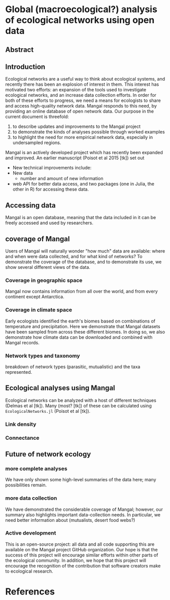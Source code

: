 
# Global (macroecological?) analysis of ecological networks using open data

## Abstract

## Introduction

Ecological networks are a useful way to think about ecological systems, and recently there has been an explosion of interest in them. This interest has motivated two efforts: an expansion of the tools used to investigate ecological networks, and an increase data collection efforts. In order for both of these efforts to progress, we need a means for ecologists to share and access high-quality network data. Mangal responds to this need, by providing an online database of open network data. Our purpose in the current document is threefold:
1. to describe updates and improvements to the Mangal project
2. to demonstrate the kinds of analyses possible through worked examples
3. to highlight the need for more empirical network data, especially in undersampled regions.

Mangal is an actively developed project which has recently been expanded and improved. An earlier manuscript (Poisot et al 2015 [tk]) set out
* New technical improvements include:
* New data
  - number and amount of new information
* web API for better data access, and two packages (one in Julia, the other in R) for accessing these data.
<!-- I don't think these would literally be a numbered list but it might be a start -->

## Accessing data

Mangal is an open database, meaning that the data included in it can be freely accessed and used by researchers.
<!-- is there an access token required -->

## coverage of Mangal

Users of Mangal will naturally wonder "how much" data are available: where and when were data collected, and for what kind of networks? To demonstrate the coverage of the database, and to demonstrate its use, we show several different views of the data.

### Coverage in geographic space

Mangal now contains information from all over the world, and from every continent except Antarctica.
<!-- map from vignette -->

### Coverage in climate space

Early ecologists identified the earth's biomes based on combinations of temperature and precipitation. Here we demonstrate that Mangal datasets have been sampled from across these different biomes. In doing so, we also demonstrate how climate data can be downloaded and combined with Mangal records.
<!-- Whittaker biome plot -->

### Network types and taxonomy
breakdown of network types (parasitic, mutualistic) and the taxa represented.
<!-- table? or bar chart? -->

## Ecological analyses using Mangal

Ecological networks can be analyzed with a host of different techniques (Delmas et al [tk]). Many (most? [tk]) of these can be calculated using `EcologicalNetworks.jl` (Poisot et al [tk]).

### Link density

### Connectance

## Future of network ecology

### more complete analyses
We have only shown some high-level summaries of the data here; many possibilities remain.

### more data collection
We have demonstrated the considerable coverage of Mangal; however, our summary also highlights important data-collection needs. In particular, we need better information about (mutualists, desert food webs?)

### Active development
This is an open-source project: all data and all code supporting this are available on the Mangal project GitHub organization. Our hope is that the success of this project will encourage similar efforts within other parts of the ecological community.
In addition, we hope that this project will encourage the recognition of the contribution that software creators make to ecological research.

# References
